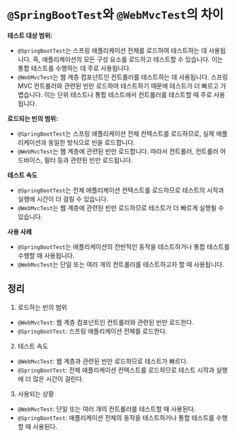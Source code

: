 # `@SpringBootTest`와 `@WebMvcTest`의 차이

**테스트 대상 범위:**

- `@SpringBootTest`는 스프링 애플리케이션 전체를 로드하여 테스트하는 데 사용됩니다. 즉, 애플리케이션의 모든 구성 요소를 로드하고 테스트할 수 있습니다. 이는 통합 테스트를 수행하는 데 주로
  사용됩니다.
- `@WebMvcTest`는 웹 계층 컴포넌트인 컨트롤러를 테스트하는 데 사용됩니다. 스프링 MVC 컨트롤러와 관련된 빈만 로드하여 테스트하기 때문에 테스트가 더 빠르고 가볍습니다. 이는 단위 테스트나 통합
  테스트에서
  컨트롤러를 테스트할 때 주로 사용됩니다.

**로드되는 빈의 범위:**

- `@SpringBootTest`는 스프링 애플리케이션 전체 컨텍스트를 로드하므로, 실제 애플리케이션과 동일한 방식으로 빈을 로드합니다.
- `@WebMvcTest`는 웹 계층에 관련된 빈만 로드합니다. 따라서 컨트롤러, 컨트롤러 어드바이스, 필터 등과 관련된 빈만 로드됩니다.

**테스트 속도**

- `@SpringBootTest`는 전체 애플리케이션 컨텍스트를 로드하므로 테스트의 시작과 실행에 시간이 더 걸릴 수 있습니다.
- `@WebMvcTest`는 웹 계층에 관련된 빈만 로드하므로 테스트가 더 빠르게 실행될 수 있습니다.

**사용 사례**

- `@SpringBootTest`는 애플리케이션의 전반적인 동작을 테스트하거나 통합 테스트를 수행할 때 사용됩니다.
- `@WebMvcTest`는 단일 또는 여러 개의 컨트롤러를 테스트하고자 할 때 사용됩니다.

## 정리

1. 로드하는 빈의 범위

- `@WebMvcTest`: 웹 계층 컴포넌트인 컨트롤러와 관련된 빈만 로드한다.
- `@SpringBootTest`: 스프링 애플리케이션 전체를 로드한다.

2. 테스트 속도

- `@WebMvcTest`: 웹 계층과 관련된 빈만 로드하므로 테스트가 빠르다.
- `@SpringBootTest`: 전체 애플리케이션 컨텍스트를 로드하므로 테스트 시작과 실행에 더 많은 시간이 걸린다.

3. 사용되는 상황

- `@WebMvcTest`: 단일 또는 여러 개의 컨트롤러를 테스트할 때 사용된다.
- `@SpringBootTest`: 애플리케이션 전체의 동작을 테스트하거나 통합 테스트를 수행할 때 사용된다.
